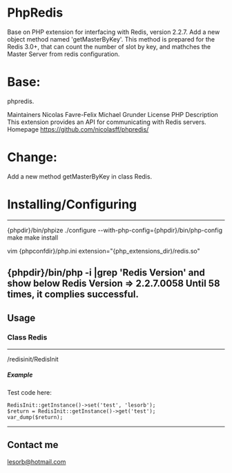 # PhpRedis

Base on  PHP extension for interfacing with Redis, version 2.2.7. Add a new object method named 'getMasterByKey'.
This method is prepared for the Redis 3.0+, that can count the number of slot by key, and mathches the Master Server
from redis configuration.

# Base:

phpredis.

Maintainers	Nicolas Favre-Felix Michael Grunder
License		PHP
Description	This extension provides an API for communicating with Redis servers.
Homepage	https://github.com/nicolasff/phpredis/

# Change:
Add a new method getMasterByKey in class Redis.

# Installing/Configuring
-----
{phpdir}/bin/phpize
./configure --with-php-config={phpdir}/bin/php-config
make
make install

vim
{phpconfdir}/php.ini
extension="{php_extensions_dir)/redis.so"

{phpdir}/bin/php -i |grep 'Redis Version'
and show below
Redis Version => 2.2.7.0058
Until 58 times, it complies successful.
-------------------------------------------------
## Usage

### Class Redis
-----
/redisinit/RedisInit

##### *Example*

Test code here:
~~~~
RedisInit::getInstance()->set('test', 'lesorb');
$return = RedisInit::getInstance()->get('test');
var_dump($return);
~~~~

-------------------------------------------------
## Contact me
lesorb@hotmail.com

